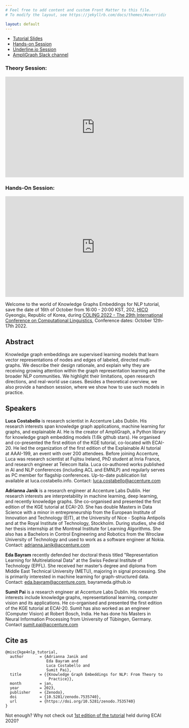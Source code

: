 ```yaml
---
# Feel free to add content and custom Front Matter to this file.
# To modify the layout, see https://jekyllrb.com/docs/themes/#overriding-theme-defaults

layout: default
---
```


- [Tutorial Slides](https://github.com/kge4nlp-coling22/kge4nlp-coling22.github.io/raw/86615b3594020da870d6857343406220a6567edd/COLING-22_KGE_tutorial_0.1.pdf) 
- [Hands-on Session](http://bit.ly/kge4nlp-tutorial)
- [Underline.io Session](https://underline.io/events/360/sessions?eventSessionId=13209) 
- [AmpliGraph Slack channel](https://join.slack.com/t/ampligraph/shared_invite/enQtNTc2NTI0MzUxMTM5LTRkODk0MjI2OWRlZjdjYmExY2Q3M2M3NGY0MGYyMmI4NWYyMWVhYTRjZDhkZjA1YTEyMzBkMGE4N2RmNTRiZDg)

### Theory Session:
<iframe width="560" height="315" src="https://www.youtube.com/embed/OclcipNadek?start=54" title="YouTube video player" frameborder="0" allow="accelerometer; autoplay; clipboard-write; encrypted-media; gyroscope; picture-in-picture; web-share" allowfullscreen></iframe>

### Hands-On Session:
<iframe width="560" height="315" src="https://www.youtube.com/embed/e7KSye4JZqE" title="YouTube video player" frameborder="0" allow="accelerometer; autoplay; clipboard-write; encrypted-media; gyroscope; picture-in-picture; web-share" allowfullscreen></iframe>


Welcome to the world of Knowledge Graphs Embeddings for NLP tutorial, save the date of 16th of October from 16:00 - 20:00 KST, 202, [HICO](https://goo.gl/maps/k657qsEruN46y5Fx7) Gyeongju, Republic of Korea, during  [COLING 2022 - The 29th International Conference on Computational Linguistics](https://coling2022.org/), Conference dates: October 12th-17th 2022.


## Abstract
Knowledge graph embeddings are supervised learning models that learn vector representations of nodes and edges of labeled, directed multi-graphs. We describe their design rationale, and explain why they are receiving growing attention within the graph representation learning and the broader NLP communities. We highlight their limitations, open research directions, and real-world use cases. Besides a theoretical overview, we also provide a handson session, where we show how to use such models in practice.

## Speakers

**Luca Costabello** is research scientist in Accenture Labs Dublin. His research interests span knowledge graph applications, machine learning for graphs, and explainable AI. He is the creator of AmpliGraph, a Python library for knowledge graph embedding models (1.6k github stars). He organised and co-presented the first edition of the KGE tutorial, co-located with ECAI-20. He led the organization of the first edition of the Explainable AI tutorial at AAAI-199, an event with over 200 attendees. Before joining Accenture, Luca was research scientist at Fujitsu Ireland, PhD student at Inria France, and research engineer at Telecom Italia. Luca co-authored works published in AI and NLP conferences (including ACL and EMNLP) and regularly serves as PC member for flagship conferences. Up-to-date publication list available at luca.costabello.info. Contact: luca.costabello@accenture.com

**Adrianna Janik** is a research engineer at Accenture Labs Dublin. Her research interests are interpretability in machine learning, deep learning, and recently knowledge graphs. She co-organised and presented the first edition of the KGE tutorial at ECAI-20. She has double Masters in Data Science with a minor in entrepreneurship from the European Institute of Innovation and Technology (EIT), at the University of Nice - Sophia Antipolis and at the Royal Institute of Technology, Stockholm. During studies, she did her thesis internship at the Montreal Institute for Learning Algorithms. She also has a Bachelors in Control Engineering and Robotics from the Wroclaw University of Technology and used to work as a software engineer at Nokia. Contact: adrianna.janik@accenture.com

**Eda Bayram** recently defended her doctoral thesis titled "Representation Learning for Multirelational Data" at the Swiss Federal Institute of Technology (EPFL). She received her master’s degree and diploma from Middle East Technical University (METU), majoring in signal processing. She is primarily interested in machine learning for graph-structured data. Contact: eda.bayram@accenture.com, bayrameda.github.io

**Sumit Pai** is a research engineer at Accenture Labs Dublin. His research interests include knowledge graphs, representational learning, computer vision and its applications. He co-organised and presented the first edition of the KGE tutorial at ECAI-20. Sumit has also worked as an engineer (Computer Vision) at Robert Bosch, India. He has done his Masters in Neural Information Processing from University of Tübingen, Germany. Contact sumit.pai@accenture.com

## Cite as

```
@misc{kge4nlp_tutorial,
  author       = {Adrianna Janik and
                  Eda Bayram and
                  Luca Costabello and
                  Sumit Pai},
  title        = {{Knowledge Graph Embeddings for NLP: From Theory to 
                   Practice}},
  month        = jan,
  year         = 2023,
  publisher    = {Zenodo},
  doi          = {10.5281/zenodo.7535740},
  url          = {https://doi.org/10.5281/zenodo.7535740}
}
```

Not enough? Why not check out [1st edition of the tutorial](https://kge-tutorial-ecai2020.github.io/) held during ECAI 2020?
